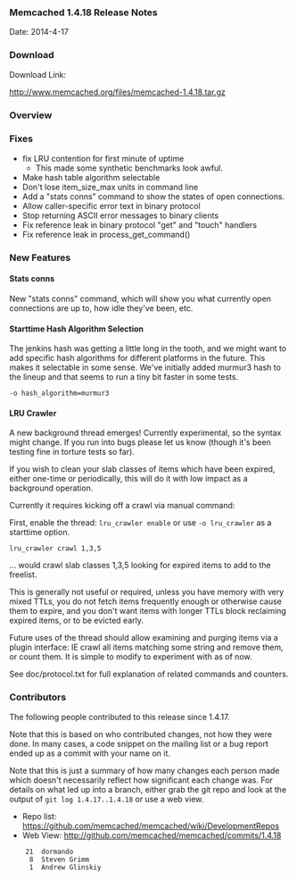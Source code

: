 ### Memcached 1.4.18 Release Notes

Date: 2014-4-17

### Download

Download Link:

http://www.memcached.org/files/memcached-1.4.18.tar.gz


### Overview


### Fixes

  * fix LRU contention for first minute of uptime
    * This made some synthetic benchmarks look awful.
  * Make hash table algorithm selectable
  * Don't lose item_size_max units in command line
  * Add a "stats conns" command to show the states of open connections.
  * Allow caller-specific error text in binary protocol
  * Stop returning ASCII error messages to binary clients
  * Fix reference leak in binary protocol "get" and "touch" handlers
  * Fix reference leak in process_get_command()


### New Features

#### Stats conns

New "stats conns" command, which will show you what currently open connections are up to, how idle they've been, etc.

#### Starttime Hash Algorithm Selection

The jenkins hash was getting a little long in the tooth, and we might want to
add specific hash algorithms for different platforms in the future. This makes
it selectable in some sense. We've initially added murmur3 hash to the lineup
and that seems to run a tiny bit faster in some tests.

`-o hash_algorithm=murmur3`

#### LRU Crawler

A new background thread emerges! Currently experimental, so the syntax might
change. If you run into bugs please let us know (though it's been testing fine
in torture tests so far).

If you wish to clean your slab classes of items which have been expired,
either one-time or periodically, this will do it with low impact as a
background operation.

Currently it requires kicking off a crawl via manual command:

First, enable the thread:
`lru_crawler enable`
or use `-o lru_crawler` as a starttime option.

`lru_crawler crawl 1,3,5`

... would crawl slab classes 1,3,5 looking for expired items to add to the
freelist.

This is generally not useful or required, unless you have memory with very
mixed TTLs, you do not fetch items frequently enough or otherwise cause them
to expire, and you don't want items with longer TTLs block reclaiming expired
items, or to be evicted early.

Future uses of the thread should allow examining and purging items via a
plugin interface: IE crawl all items matching some string and remove them, or
count them. It is simple to modify to experiment with as of now.

See doc/protocol.txt for full explanation of related commands and counters.

### Contributors

The following people contributed to this release since 1.4.17.

Note that this is based on who contributed changes, not how they were
done.  In many cases, a code snippet on the mailing list or a bug
report ended up as a commit with your name on it.

Note that this is just a summary of how many changes each person made
which doesn't necessarily reflect how significant each change was.
For details on what led up into a branch, either grab the git repo and
look at the output of `git log 1.4.17..1.4.18` or use a web view.

  * Repo list:  https://github.com/memcached/memcached/wiki/DevelopmentRepos
  * Web View: http://github.com/memcached/memcached/commits/1.4.18

```
    21	dormando
     8	Steven Grimm
     1	Andrew Glinskiy

```

